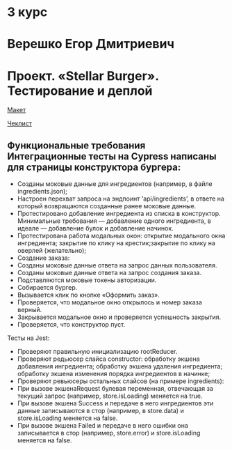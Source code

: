 # 3 курс
# Верешко Егор Дмитриевич
# Проект. «Stellar Burger». Тестирование и деплой

[Макет](<https://www.figma.com/file/vIywAvqfkOIRWGOkfOnReY/React-Fullstack_-Проектные-задачи-(3-месяца)_external_link?type=design&node-id=0-1&mode=design>)

[Чеклист](https://www.notion.so/praktikum/0527c10b723d4873aa75686bad54b32e?pvs=4)

## Функциональные требования Интеграционные тесты на Cypress написаны для страницы конструктора бургера:

- Созданы моковые данные для ингредиентов (например, в файле ingredients.json);
- Настроен перехват запроса на эндпоинт 'api/ingredients’, в ответе на который возвращаются созданные ранее моковые данные.
- Протестировано добавление ингредиента из списка в конструктор. Минимальные требования — добавление одного ингредиента, в идеале — добавление булок и добавление начинок.
- Протестирована работа модальных окон: открытие модального окна ингредиента; закрытие по клику на крестик;закрытие по клику на оверлей (желательно);
- Создание заказа:
- Созданы моковые данные ответа на запрос данных пользователя.
- Созданы моковые данные ответа на запрос создания заказа.
- Подставляются моковые токены авторизации.
- Собирается бургер.
- Вызывается клик по кнопке «Оформить заказ».
- Проверяется, что модальное окно открылось и номер заказа верный.
- Закрывается модальное окно и проверяется успешность закрытия.
- Проверяется, что конструктор пуст.

Тесты на Jest:

- Проверяют правильную инициализацию rootReducer.
- Проверяют редьюсер слайса constructor: обработку экшена добавления ингредиента; обработку экшена удаления ингредиента; обработку экшена изменения порядка ингредиентов в начинке;
- Проверяют ревьюсеры остальных слайсов (на примере ingredients):
- При вызове экшенаRequest булевая переменная, отвечающая за текущий запрос (например, store.isLoading) меняется на true.
- При вызове экшена Success и передаче в него ингредиентов эти данные записываются в стор (например, в store.data) и store.isLoading меняется на false.
- При вызове экшена Failed и передаче в него ошибки она записывается в стор (например, store.error) и store.isLoading меняется на false.